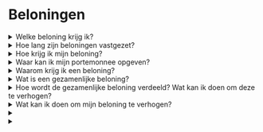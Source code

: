 # Beloningen



<details>

<summary>Welke beloning krijg ik?</summary>

Op basis van je puntentotaal en de gezamenlijke doelen die zijn behaald, ontvang je een individuele beloning in $XBG-tokens, evenals een gezamenlijke beloning in $XBG-tokens. Alle beloningen zijn [vastgezet](rewards-test.md#hoe-lang-zijn-beloningen-vastgezet).

</details>

<details>

<summary>Hoe lang zijn beloningen vastgezet?</summary>



</details>

<details>

<summary>Hoe krijg ik mijn beloning?</summary>

Aan het einde van de kwalificatieronde of het seizoen worden de beloningen naar de door jou opgegeven portemonnee gestuurd, op basis van je uiteindelijke rangschikking nadat de wedstrijd is afgelopen. Let op: Alle beloningen zijn [vastgezet](rewards-test.md#hoe-lang-zijn-beloningen-vastgezet).

</details>

<details>

<summary>Waar kan ik mijn portemonnee opgeven?</summary>



</details>

<details>

<summary>Waarom krijg ik een beloning?</summary>

We belonen je als blijk van waardering voor je actieve deelname en bijdrage aan de groei van de XBorg-gemeenschap en voor het promoten van onze $XBG-token.

</details>

<details>

<summary>Wat is een gezamenlijke beloning?</summary>

Een gezamenlijke beloning is een blijk van waardering voor de gezamenlijke inspanning van de deelnemers, waarbij beloningen worden verhoogd bij het behalen van mijlpaalniveaus tijdens het seizoen. Afhankelijk van je eindrangschikking aan het einde van het seizoen, ontvang je een extra beloning uit de gezamenlijke pool.

</details>

<details>

<summary>Hoe wordt de gezamenlijke beloning verdeeld? Wat kan ik doen om deze te verhogen?</summary>

De verdeling van de gezamenlijke beloning wordt bepaald door je rangschikking en kan gezamenlijk worden verhoogd door het behalen van gezamenlijke mijlpalen of het voltooien van flitsacties. Voor meer informatie, raadpleeg de [regels](rules-test.md).

</details>

<details>

<summary>Wat kan ik doen om mijn beloning te verhogen?</summary>

De beste manier om je beloning te maximaliseren is door consistentie te combineren met viraliteit. Hoe groter je bereik, hoe hoger je op de ranglijst zult stijgen.

</details>

<details>

<summary></summary>



</details>

<details>

<summary></summary>



</details>
